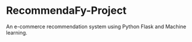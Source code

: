 # RecommendaFy-Project
An e-commerce recommendation system using Python Flask and Machine learning.

